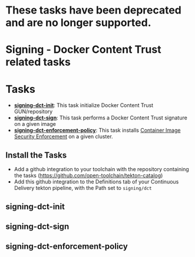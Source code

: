 # These tasks have been deprecated and are no longer supported.
# Signing - Docker Content Trust related tasks

# Tasks

- **[signing-dct-init](#signing-dct-init)**: This task initialize Docker Content Trust GUN/repository
- **[signing-dct-sign](#signing-dct-sign)**: This task performs a Docker Content Trust signature on a given image
- **[signing-dct-enforcement-policy](#signing-dct-enforcement-policy)**: This task installs [Container Image Security Enforcement](https://cloud.ibm.com/docs/Registry?topic=Registry-security_enforce) on a given cluster.

## Install the Tasks
- Add a github integration to your toolchain with the repository containing the tasks (https://github.com/open-toolchain/tekton-catalog)
- Add this github integration to the Definitions tab of your Continuous Delivery tekton pipeline, with the Path set to `signing/dct`

## signing-dct-init

## signing-dct-sign

## signing-dct-enforcement-policy

